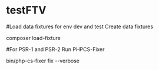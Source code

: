 testFTV
=======
#Load data fixtures for env dev and test
Create data fixtures

 composer load-fixture

#For PSR-1 and PSR-2
Run PHPCS-Fixer

 bin/php-cs-fixer fix --verbose